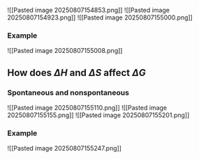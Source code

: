 ![[Pasted image 20250807154853.png]]
![[Pasted image 20250807154923.png]]
![[Pasted image 20250807155000.png]]

### Example 
![[Pasted image 20250807155008.png]]

## How does $\Delta H$ and $\Delta S$ affect $\Delta G$
### Spontaneous and nonspontaneous
![[Pasted image 20250807155110.png]]
![[Pasted image 20250807155155.png]]
![[Pasted image 20250807155201.png]]
### Example
![[Pasted image 20250807155247.png]]
